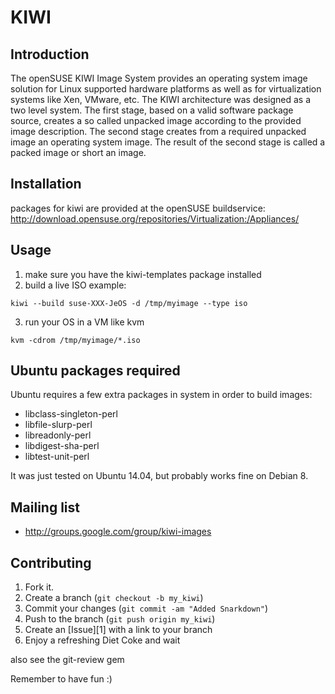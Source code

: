 KIWI
====

Introduction
------------

The openSUSE KIWI Image System provides an operating
system image solution for Linux supported hardware platforms as
well as for virtualization systems like Xen, VMware, etc. The KIWI
architecture was designed as a two level system. The first stage,
based on a valid software package source, creates a so called 
unpacked image according to the provided image description.
The second stage creates from a required unpacked image an
operating system image. The result of the second stage is called
a packed image or short an image.

Installation
------------

packages for kiwi are provided at the openSUSE buildservice:
http://download.opensuse.org/repositories/Virtualization:/Appliances/

Usage
-----

1. make sure you have the kiwi-templates package installed
2. build a live ISO example:

```
kiwi --build suse-XXX-JeOS -d /tmp/myimage --type iso
```

3. run your OS in a VM like kvm

```
kvm -cdrom /tmp/myimage/*.iso
```

Ubuntu packages required
------------------------

Ubuntu requires a few extra packages in system in order to build images:

* libclass-singleton-perl
* libfile-slurp-perl
* libreadonly-perl
* libdigest-sha-perl
* libtest-unit-perl

It was just tested on Ubuntu 14.04, but probably works fine on Debian 8.

Mailing list
------------

*  http://groups.google.com/group/kiwi-images

Contributing
------------

1. Fork it.
2. Create a branch (`git checkout -b my_kiwi`)
3. Commit your changes (`git commit -am "Added Snarkdown"`)
4. Push to the branch (`git push origin my_kiwi`)
5. Create an [Issue][1] with a link to your branch
6. Enjoy a refreshing Diet Coke and wait

also see the git-review gem

Remember to have fun :)
